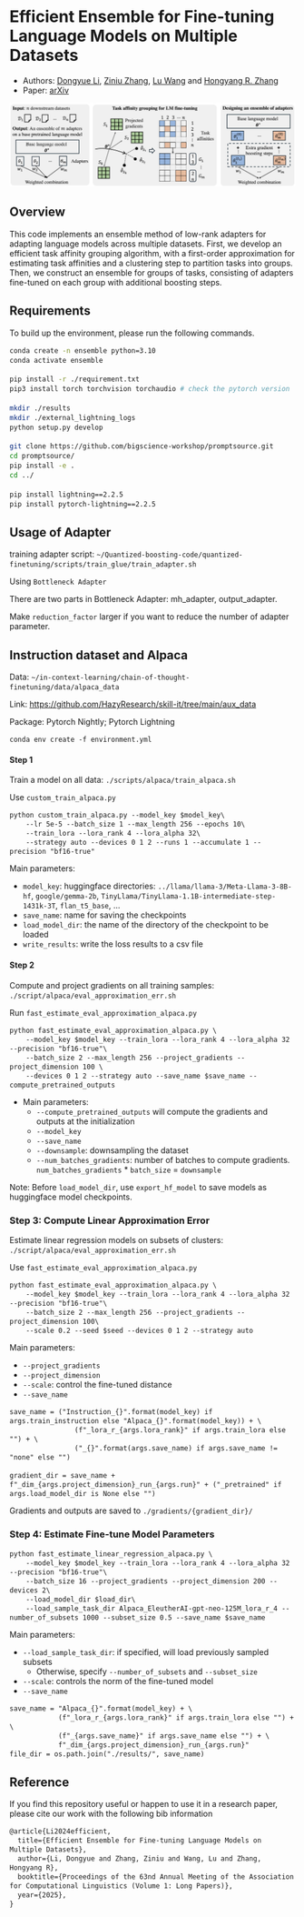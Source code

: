 # Efficient Ensemble for Fine-tuning Language Models on Multiple Datasets
- Authors: [Dongyue Li](https://lidongyue12138.github.io/), [Ziniu Zhang](https://ziniuzhang.github.io/), [Lu Wang](https://web.eecs.umich.edu/~wangluxy/) and [Hongyang R. Zhang](https://www.hongyangzhang.com/)
- Paper: [arXiv]()

![pipeline](./pipeline.png)

## Overview

This code implements  an ensemble method of low-rank adapters for adapting language models across multiple datasets. First, we develop an efficient task affinity grouping algorithm, with a first-order approximation for estimating task affinities and a clustering step to partition tasks into groups. Then, we construct an ensemble for groups of tasks, consisting of adapters fine-tuned on each group with additional boosting steps.

## Requirements

To build up the environment, please run the following commands.

```bash
conda create -n ensemble python=3.10
conda activate ensemble

pip install -r ./requirement.txt 
pip3 install torch torchvision torchaudio # check the pytorch version

mkdir ./results
mkdir ./external_lightning_logs
python setup.py develop

git clone https://github.com/bigscience-workshop/promptsource.git
cd promptsource/
pip install -e .
cd ../

pip install lightning==2.2.5
pip install pytorch-lightning==2.2.5

```

## Usage of Adapter

training adapter script: `~/Quantized-boosting-code/quantized-finetuning/scripts/train_glue/train_adapter.sh`

Using ```Bottleneck Adapter```

There are two parts in Bottleneck Adapter: mh_adapter, output_adapter.

Make ```reduction_factor``` larger if you want to reduce the number of adapter parameter. 

## Instruction dataset and Alpaca

Data: `~/in-context-learning/chain-of-thought-finetuning/data/alpaca_data`

Link: https://github.com/HazyResearch/skill-it/tree/main/aux_data 

Package: Pytorch Nightly; Pytorch Lightning

```
conda env create -f environment.yml
```

#### Step 1

Train a model on all data: `./scripts/alpaca/train_alpaca.sh`

Use `custom_train_alpaca.py`
```
python custom_train_alpaca.py --model_key $model_key\
    --lr 5e-5 --batch_size 1 --max_length 256 --epochs 10\
    --train_lora --lora_rank 4 --lora_alpha 32\
    --strategy auto --devices 0 1 2 --runs 1 --accumulate 1 --precision "bf16-true" 
```
Main parameters: 
- `model_key`: huggingface directories: `../llama/llama-3/Meta-Llama-3-8B-hf`, `google/gemma-2b`, `TinyLlama/TinyLlama-1.1B-intermediate-step-1431k-3T`, `flan_t5_base`, ...
- `save_name`: name for saving the checkpoints
- `load_model_dir`: the name of the directory of the checkpoint to be loaded
- `write_results`: write the loss results to a csv file

#### Step 2

Compute and project gradients on all training samples: `./script/alpaca/eval_approximation_err.sh`

Run `fast_estimate_eval_approximation_alpaca.py` 
```
python fast_estimate_eval_approximation_alpaca.py \
    --model_key $model_key --train_lora --lora_rank 4 --lora_alpha 32 --precision "bf16-true"\
    --batch_size 2 --max_length 256 --project_gradients --project_dimension 100 \
    --devices 0 1 2 --strategy auto --save_name $save_name --compute_pretrained_outputs
```
- Main parameters: 
  - `--compute_pretrained_outputs` will compute the gradients and outputs at the initialization
  - `--model_key`
  - `--save_name`
  - `--downsample`: downsampling the dataset
  - `--num_batches_gradients`: number of batches to compute gradients. `num_batches_gradients` * `batch_size` = `downsample`

Note: Before `load_model_dir`, use `export_hf_model` to save models as huggingface model checkpoints. 

### Step 3: Compute Linear Approximation Error

Estimate linear regression models on subsets of clusters: `./script/alpaca/eval_approximation_err.sh`

Use `fast_estimate_eval_approximation_alpaca.py` 
```
python fast_estimate_eval_approximation_alpaca.py \
    --model_key $model_key --train_lora --lora_rank 4 --lora_alpha 32 --precision "bf16-true"\
    --batch_size 2 --max_length 256 --project_gradients --project_dimension 100\
    --scale 0.2 --seed $seed --devices 0 1 2 --strategy auto
```
Main parameters:
- `--project_gradients` 
- `--project_dimension`
- `--scale`: control the fine-tuned distance
- `--save_name`

```
save_name = ("Instruction_{}".format(model_key) if args.train_instruction else "Alpaca_{}".format(model_key)) + \
                (f"_lora_r_{args.lora_rank}" if args.train_lora else "") + \
                ("_{}".format(args.save_name) if args.save_name != "none" else "")

gradient_dir = save_name + f"_dim_{args.project_dimension}_run_{args.run}" + ("_pretrained" if args.load_model_dir is None else "")
```

Gradients and outputs are saved to `./gradients/{gradient_dir}/`


### Step 4: Estimate Fine-tune Model Parameters

```
python fast_estimate_linear_regression_alpaca.py \
    --model_key $model_key --train_lora --lora_rank 4 --lora_alpha 32 --precision "bf16-true"\
    --batch_size 16 --project_gradients --project_dimension 200 --devices 2\
    --load_model_dir $load_dir\
    --load_sample_task_dir Alpaca_EleutherAI-gpt-neo-125M_lora_r_4 --number_of_subsets 1000 --subset_size 0.5 --save_name $save_name
```

Main parameters: 
- `--load_sample_task_dir`: if specified, will load previously sampled subsets
  - Otherwise, specify `--number_of_subsets` and `--subset_size`
- `--scale`: controls the norm of the fine-tuned model
- `--save_name`

```
save_name = "Alpaca_{}".format(model_key) + \
            (f"_lora_r_{args.lora_rank}" if args.train_lora else "") + \
            (f"_{args.save_name}" if args.save_name else "") + \
            f"_dim_{args.project_dimension}_run_{args.run}" 
file_dir = os.path.join("./results/", save_name)
```



## Reference
If you find this repository useful or happen to use it in a research paper, please cite our work with the following bib information

```
@article{Li2024efficient,
  title={Efficient Ensemble for Fine-tuning Language Models on Multiple Datasets},
  author={Li, Dongyue and Zhang, Ziniu and Wang, Lu and Zhang, Hongyang R},
  booktitle={Proceedings of the 63nd Annual Meeting of the Association for Computational Linguistics (Volume 1: Long Papers)},
  year={2025},
}
```
